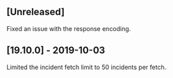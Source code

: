## [Unreleased]
Fixed an issue with the response encoding.

## [19.10.0] - 2019-10-03
Limited the incident fetch limit to 50 incidents per fetch.

